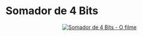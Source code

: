 # Somador de 4 Bits

<div align="center">
  <a href="https://www.youtube.com/watch?v=QHVvehN11BA&feature=youtu.be">
    <img src="https://i9.ytimg.com/vi_webp/QHVvehN11BA/mqdefault.webp?v=67dd7406&sqp=CLjm9b4G&rs=AOn4CLAuJy2k5vlu4zXKeI-pIiDI144Jzg" alt="Somador de 4 Bits - O filme">
  </a>
</div>

